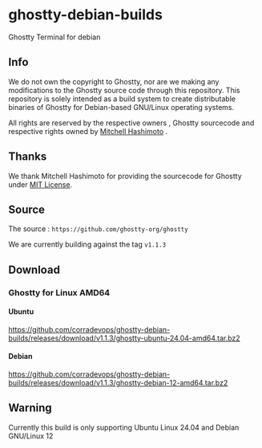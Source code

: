 # ghostty-debian-builds
Ghostty Terminal for debian

## Info

We do not own the copyright to Ghostty, nor are we making any modifications to the Ghostty source code through this repository. This repository is solely intended as a build system to create distributable binaries of Ghostty for Debian-based GNU/Linux operating systems. 

All rights are reserved by the respective owners , Ghostty sourcecode and respective rights owned by [Mitchell Hashimoto](https://github.com/mitchellh) .

## Thanks

We thank Mitchell Hashimoto for providing the sourcecode for Ghostty under [MIT License](https://raw.githubusercontent.com/ghostty-org/ghostty/refs/heads/main/LICENSE).

## Source

The source : `https://github.com/ghostty-org/ghostty` 

We are currently building against the tag `v1.1.3` 

## Download

### Ghostty for Linux AMD64

#### Ubuntu

https://github.com/corradevops/ghostty-debian-builds/releases/download/v1.1.3/ghostty-ubuntu-24.04-amd64.tar.bz2

#### Debian

https://github.com/corradevops/ghostty-debian-builds/releases/download/v1.1.3/ghostty-debian-12-amd64.tar.bz2

## Warning

Currently this build is only supporting Ubuntu Linux 24.04 and Debian GNU/Linux 12
